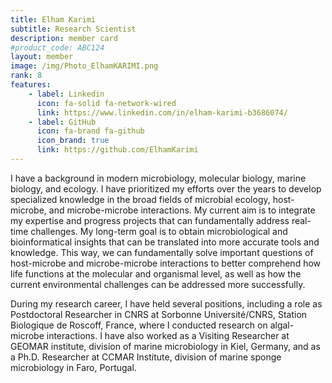 ```yaml
---
title: Elham Karimi
subtitle: Research Scientist
description: member card
#product_code: ABC124
layout: member
image: /img/Photo_ElhamKARIMI.png
rank: 8
features:
    - label: Linkedin
      icon: fa-solid fa-network-wired
      link: https://www.linkedin.com/in/elham-karimi-b3686074/
    - label: GitHub
      icon: fa-brand fa-github
      icon_brand: true
      link: https://github.com/ElhamKarimi
---
```


I have a background in modern microbiology, molecular biology, marine biology, and ecology. I have prioritized my efforts over the years to develop specialized knowledge in the broad fields of microbial ecology, host-microbe, and microbe-microbe interactions. My current aim is to integrate my expertise and progress projects that can fundamentally address real-time challenges. My long-term goal is to obtain microbiological and bioinformatical insights that can be translated into more accurate tools and knowledge. This way, we can fundamentally solve important questions of host-microbe and microbe-microbe interactions to better comprehend how life functions at the molecular and organismal level, as well as how the current environmental challenges can be addressed more successfully.

During my research career, I have held several positions, including a role as Postdoctoral Researcher in CNRS at Sorbonne Université/CNRS, Station Biologique de Roscoff, France, where I conducted research on algal-microbe interactions. I have also worked as a Visiting Researcher at GEOMAR institute, division of marine microbiology in Kiel, Germany, and as a Ph.D. Researcher at CCMAR Institute, division of marine sponge microbiology in Faro, Portugal.

